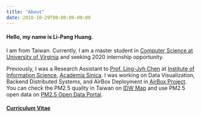 ```yaml
---
title: "About"
date: 2018-10-29T00:00:00-00:00
---
```


#### Hello, my name is Li-Pang Huang. 

I am from Taiwan. Currently, I am a master student in [Computer Science at University of Virginia](https://engineering.virginia.edu/departments/computer-science) and seeking 2020 internship opportunity.

Previously, I was a Research Assistant to [Prof. Ling-Jyh Chen](https://sites.google.com/site/cclljj/) at [Institute of Information Science](https://www.iis.sinica.edu.tw/index_en.html), [Academia Sinica](https://www.sinica.edu.tw/en). I was working on Data Visualization, Backend Distributed Systems, and AirBox Deployment in [AirBox Project](http://bit.ly/AirBoxDataset). You can check the PM2.5 quality in Taiwan on [IDW Map](https://pm25.lass-net.org/GIS/IDW/) and use PM2.5 open data on [PM2.5 Open Data Portal](https://pm25.lass-net.org/).

#### [Curriculum Vitae](https://rebrand.ly/huanglipangResume)